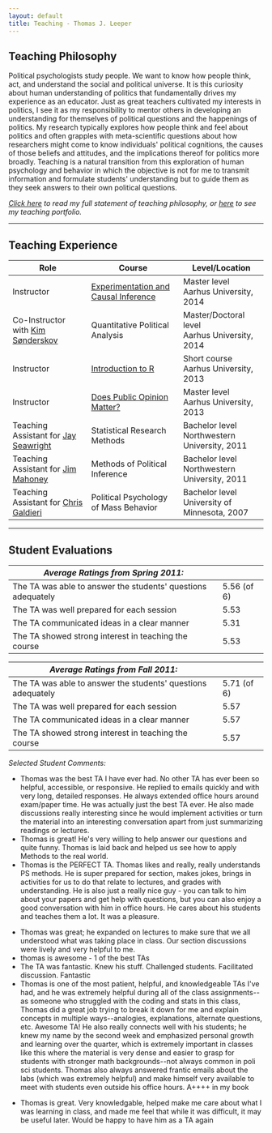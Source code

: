 ```yaml
---
layout: default
title: Teaching - Thomas J. Leeper
---
```


## Teaching Philosophy ##

Political psychologists study people. We want to know how people think, act, and understand the social and political universe. It is this curiosity about human understanding of politics that fundamentally drives my experience as an educator. Just as great teachers cultivated my interests in politics, I see it as my responsibility to mentor others in developing an understanding for themselves of political questions and the happenings of politics. My research typically explores how people think and feel about politics and often grapples with meta-scientific questions about how researchers might come to know individuals' political cognitions, the causes of those beliefs and attitudes, and the implications thereof for politics more broadly. Teaching is a natural transition from this exploration of human psychology and behavior in which the objective is not for me to transmit information and formulate students' understanding but to guide them as they seek answers to their own political questions.

*[Click here](cv/TeachingStatement.pdf) to read my full statement of teaching philosophy, or [here](cv/TeachingPortfolio.pdf) to see my teaching portfolio.*
	
---
## Teaching Experience ##

| Role | Course | Level/Location |
| ---- | ------ | -------------- |
| Instructor | [Experimentation and Causal Inference](http://www.thomasleeper.com/expcourse) | Master level<br/>Aarhus University, 2014 |
| Co-Instructor with [Kim Sønderskov](http://pure.au.dk/portal/en/ks@ps.au.dk) | Quantitative Political Analysis | Master/Doctoral level<br/>Aarhus University, 2014|
| Instructor | [Introduction to R](http://www.thomasleeper.com/Rcourse) | Short course<br/>Aarhus University, 2013 |
| Instructor | [Does Public Opinion Matter?](http://www.thomasleeper.com/opinioncourse) | Master level<br/>Aarhus University, 2013 |
| Teaching Assistant for [Jay Seawright](http://www.polisci.northwestern.edu/people/seawright.html) | Statistical Research Methods | Bachelor level<br/>Northwestern University, 2011|
| Teaching Assistant for [Jim Mahoney](http://www.jamesmahoney.org/) | Methods of Political Inference | Bachelor level<br/>Northwestern University, 2011 |
| Teaching Assistant for [Chris Galdieri](http://www.tc.umn.edu/~galdieri/) | Political Psychology of Mass Behavior | Bachelor level<br/>University of Minnesota, 2007|

---
## Student Evaluations ##

| *Average Ratings from Spring 2011:* | |
| --- | --- |
| The TA was able to answer the students' questions adequately | 5.56 (of 6) |
| The TA was well prepared for each session | 5.53 |
| The TA communicated ideas in a clear manner | 5.31 |
| The TA showed strong interest in teaching the course | 5.53 |


| *Average Ratings from Fall 2011:* | |
| --- | --- |
| The TA was able to answer the students' questions adequately | 5.71 (of 6) |
| The TA was well prepared for each session | 5.57 |
| The TA communicated ideas in a clear manner | 5.57 |
| The TA showed strong interest in teaching the course | 5.57 |

*Selected Student Comments:*

* Thomas was the best TA I have ever had. No other TA has ever been so helpful, accessible, or responsive. He replied to emails quickly and with very long, detailed responses. He always extended office hours around exam/paper time. He was actually just the best TA ever. He also made discussions really interesting since he would implement activities or turn the material into an interesting conversation apart from just summarizing readings or lectures.
* Thomas is great! He's very willing to help answer our questions and quite funny. Thomas is laid back and helped us see how to apply Methods to the real world.
* Thomas is the PERFECT TA. Thomas likes and really, really understands PS methods. He is super prepared for section, makes jokes, brings in activities for us to do that relate to lectures, and grades with understanding. He is also just a really nice guy - you can talk to him about your papers and get help with questions, but you can also enjoy a good conversation with him in office hours. He cares about his students and teaches them a lot. It was a pleasure.
<!--* Really nice, knowledgeable, and helpful-->
* Thomas was great; he expanded on lectures to make sure that we all understood what was taking place in class. Our section discussions were lively and very helpful to me.
* thomas is awesome - 1 of the best TAs
* The TA was fantastic. Knew his stuff. Challenged students. Facilitated discussion. Fantastic
* Thomas is one of the most patient, helpful, and knowledgeable TAs I've had, and he was extremely helpful during all of the class assignments--as someone who struggled with the coding and stats in this class, Thomas did a great job trying to break it down for me and explain concepts in multiple ways--analogies, explanations, alternate questions, etc. Awesome TA! He also really connects well with his students; he knew my name by the second week and emphasized personal growth and learning over the quarter, which is extremely important in classes like this where the material is very dense and easier to grasp for students with stronger math backgrounds--not always common in poli sci students. Thomas also always answered frantic emails about the labs (which was extremely helpful) and make himself very available to meet with students even outside his office hours. A++++ in my book
<!--* Thomas is very knowledgeable and easy to approach with questions regarding course content. His supplementary emails with R code and other documents prove that he really wants students to understand the course and not view R as something impossible to learn. He is also always available via appointment or email which is always appreciated.-->
* Thomas is great. Very knowledgable, helped make me care about what I was learning in class, and made me feel that while it was difficult, it may be useful later. Would be happy to have him as a TA again

